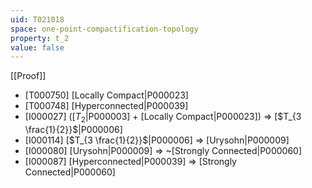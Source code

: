 ```yaml
---
uid: T021018
space: one-point-compactification-topology
property: t_2
value: false
---
```

[[Proof]]

* [T000750] [Locally Compact|P000023]
* [T000748] [Hyperconnected|P000039]
* [I000027] ([$T_2$|P000003] + [Locally Compact|P000023]) => [$T_{3 \frac{1}{2}}$|P000006]
* [I000114] [$T_{3 \frac{1}{2}}$|P000006] => [Urysohn|P000009]
* [I000080] [Urysohn|P000009] => ~[Strongly Connected|P000060]
* [I000087] [Hyperconnected|P000039] => [Strongly Connected|P000060]

